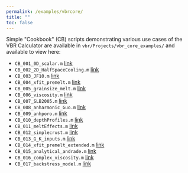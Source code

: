 ```yaml
---
permalink: /examples/vbrcore/
title: ""
toc: false
---
```


Simple "Cookbook" (CB) scripts demonstrating various use cases of the VBR Calculator are available in `vbr/Projects/vbr_core_examples/` and available to view here:
* `CB_001_0D_scalar.m` [link](/vbr/examples/CB_001_0D_scalar/)
* `CB_002_2D_HalfSpaceCooling.m` [link](/vbr/examples/CB_002_2D_HalfSpaceCooling/)
* `CB_003_JF10.m` [link](/vbr/examples/CB_003_JF10/)
* `CB_004_xfit_premelt.m` [link](/vbr/examples/CB_004_xfit_premelt/)
* `CB_005_grainsize_melt.m` [link](/vbr/examples/CB_005_grainsize_melt/)
* `CB_006_viscosity.m` [link](/vbr/examples/CB_006_viscosity/)
* `CB_007_SLB2005.m` [link](/vbr/examples/CB_007_SLB2005/)
* `CB_008_anharmonic_Guo.m` [link](/vbr/examples/CB_008_anharmonic_Guo/)
* `CB_009_anhporo.m` [link](/vbr/examples/CB_009_anhporo/)
* `CB_010_depthProfiles.m` [link](/vbr/examples/CB_010_depthProfiles/)
* `CB_011_meltEffects.m` [link](/vbr/examples/CB_011_meltEffects/)
* `CB_012_simplecrust.m` [link](/vbr/examples/CB_012_simplecrust/)
* `CB_013_G_K_inputs.m` [link](/vbr/examples/CB_013_G_K_inputs/)
* `CB_014_xfit_premelt_extended.m` [link](/vbr/examples/CB_014_xfit_premelt_extended/)
* `CB_015_analytical_andrade.m` [link](/vbr/examples/CB_015_analytical_andrade/)
* `CB_016_complex_viscosity.m` [link](/vbr/examples/CB_016_complex_viscosity/)
* `CB_017_backstress_model.m` [link](/vbr/examples/CB_017_backstress_model/)
